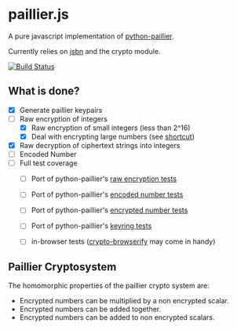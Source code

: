 
# paillier.js

A pure javascript implementation of [python-paillier](https://github.com/NICTA/python-paillier).

Currently relies on [jsbn](http://www-cs-students.stanford.edu/~tjw/jsbn/) and the crypto module.

[![Build Status](https://travis-ci.org/hardbyte/paillier.js.svg)](https://travis-ci.org/hardbyte/paillier.js)

## What is done?

- [x] Generate paillier keypairs
- [ ] Raw encryption of integers
  - [x] Raw encryption of small integers (less than 2^16)
  - [x] Deal with encrypting large numbers (see [shortcut](https://github.com/NICTA/python-paillier/blob/master/phe/paillier.py#L129))
- [x] Raw decryption of ciphertext strings into integers
- [ ] Encoded Number
- [ ] Full test coverage
  - [ ] Port of python-paillier's [raw encryption tests](https://github.com/NICTA/python-paillier/blob/master/phe/tests/paillier_test.py#L75)
  - [ ] Port of python-paillier's [encoded number tests](https://github.com/NICTA/python-paillier/blob/master/phe/tests/paillier_test.py#L134)
  - [ ] Port of python-paillier's [encrypted number tests](https://github.com/NICTA/python-paillier/blob/master/phe/tests/paillier_test.py#L332)
  - [ ] Port of python-paillier's [keyring tests](https://github.com/NICTA/python-paillier/blob/master/phe/tests/paillier_test.py#L963)
  - [ ] in-browser tests ([crypto-browserify](https://github.com/dominictarr/crypto-browserify) may come in handy)


## Paillier Cryptosystem


The homomorphic properties of the paillier crypto system are:

* Encrypted numbers can be multiplied by a non encrypted scalar.
* Encrypted numbers can be added together.
* Encrypted numbers can be added to non encrypted scalars.

